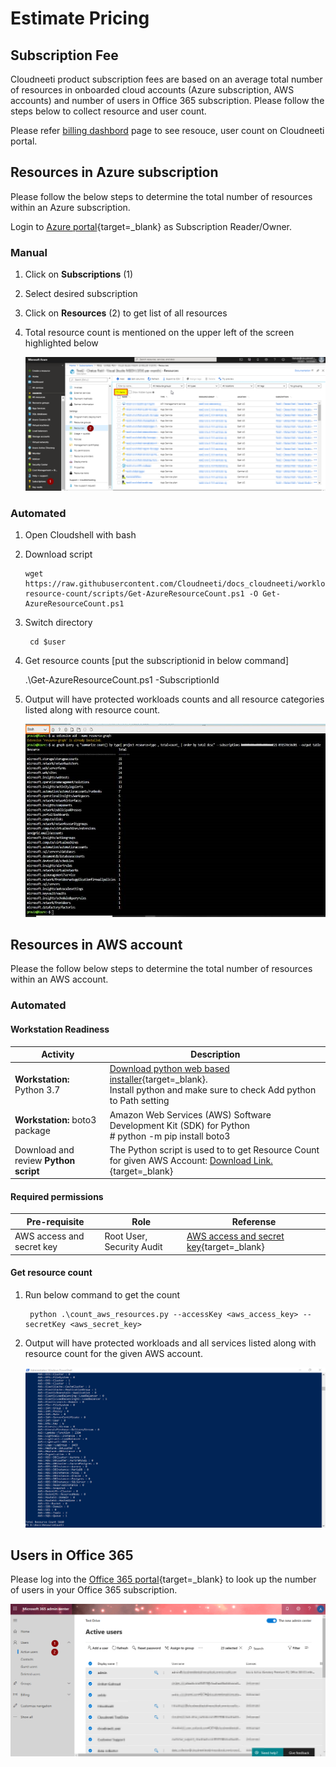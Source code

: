 Estimate Pricing
=====================

Subscription Fee 
----------------------

Cloudneeti product subscription fees are based on an average total number of resources in
onboarded cloud accounts (Azure subscription, AWS accounts) and number of users
in Office 365 subscription. Please follow the steps below to collect resource
and user count.

Please refer [billing dashbord](../../administratorGuide/billingDashboard/) page to see resouce, user count on Cloudneeti portal.

Resources in Azure subscription
-------------------------------

Please follow the below steps to determine the total number of resources within
an Azure subscription.

Login to [Azure portal](https://portal.azure.com){target=_blank} as Subscription Reader/Owner.

### Manual 

1.  Click on **Subscriptions** (1)

2.  Select desired subscription

3.  Click on **Resources** (2) to get list of all resources

4.  Total resource count is mentioned on the upper left of the screen
    highlighted below

    ![Azure Resources](.././images/Subscribe/Azure_Resources.png#thumbnail)

### Automated 

1.	Open Cloudshell with bash

2.	Download script

        wget https://raw.githubusercontent.com/Cloudneeti/docs_cloudneeti/workload-resource-count/scripts/Get-AzureResourceCount.ps1 -O Get-AzureResourceCount.ps1

3. Switch directory

        cd $user

4.	Get resource counts [put the subscriptionid in below command]

       .\Get-AzureResourceCount.ps1 -SubscriptionId <subscriptionId>

4.	Output will have protected workloads counts and all resource categories listed along with resource count.

    ![Azure Resources](.././images/azureMarketplace/Azure_Resource_Count_Auot.png#thumbnail)



Resources in AWS account
------------------------

Please the follow below steps to determine the total number of resources within
an AWS account.

### Automated

#### Workstation Readiness

| **Activity**                                        | **Description**                                                                                                                                                                             |
|-----------------------------------------------------|---------------------------------------------------------------------------------------------------------------------------------------------------------------------------------------------|
| **Workstation:** Python 3.7                       | [Download python web based installer](https://www.python.org/downloads/){target=_blank}.</br> Install python and make sure to check Add python to Path setting|
| **Workstation:** boto3 package | Amazon Web Services (AWS) Software Development Kit (SDK) for Python </br> # python -m pip install boto3 |
| Download and review **Python script**  | The Python script is used to to get Resource Count for given AWS Account: [Download Link.](https://raw.githubusercontent.com/Cloudneeti/docs_cloudneeti/master/scripts/count_aws_resources.py){target=_blank} |

#### Required permissions

| **Pre-requisite**       |      **Role**          |  **Referense**
|-------------------------|------------------------|------------------------|
|AWS access and secret key| Root User, Security Audit| [AWS access and secret key](https://docs.aws.amazon.com/IAM/latest/UserGuide/id_credentials_access-keys.html#Using_CreateAccessKey){target=_blank}|


#### Get resource count
1. Run below command to get the count

        python .\count_aws_resources.py --accessKey <aws_access_key> --secretKey <aws_secret_key>

2. Output will have protected workloads and all services listed along with resource count for the given AWS account.

    ![AWS Resources](.././images/azureMarketplace/AWS_Resource_Count_Script_OP.png#thumbnail)


Users in Office 365
-------------------------

Please log into the [Office 365 portal](https://admin.microsoft.com){target=_blank} to look up the number of users in your
Office 365 subscription.

![Office 365 Resources](.././images/azureMarketplace/M365_Users.png#thumbnail)